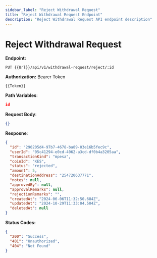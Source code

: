 ```yaml
---
sidebar_label: "Reject Withdrawal Request"
title: "Reject Withdrawal Request Endpoint"
description: "Reject Withdrawal Request API endpoint description"
---
```


# Reject Withdrawal Request

**Endpoint:**

```
PUT {{Url}}/api/v1/withdrawal-request/reject/:id
```

**Authorization:** Bearer Token

```
{{Token}}
```

**Path Variables**:

```json
id
```

**Request Body**:

```json
{}
```

**Resposne**:

```json
{
  "id": "290205d4-97b7-4678-ba89-03e16b5fec9c",
  "userId": "05c41294-e0cd-4062-a3cd-df0b4a3205aa",
  "transactionKind": "mpesa",
  "coinId": "KES",
  "status": "rejected",
  "amount": 5,
  "destinationAddress": "254720637771",
  "notes": null,
  "approvedBy": null,
  "approvalRemarks": null,
  "rejectionRemarks": "",
  "createdAt": "2024-06-06T11:32:50.684Z",
  "updatedAt": "2024-10-29T11:33:04.504Z",
  "deletedAt": null
}
```

**Status Codes:**

```json
{
  "200": "Success",
  "401": "Unauthorized",
  "404": "Not Found"
}
```
